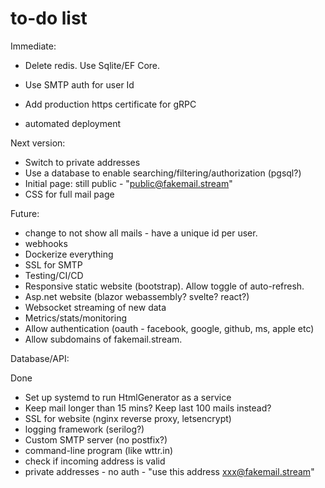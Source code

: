 # to-do list

Immediate:
- Delete redis. Use Sqlite/EF Core.
- Use SMTP auth for user Id

- Add production https certificate for gRPC
- automated deployment

Next version:
- Switch to private addresses
- Use a database to enable searching/filtering/authorization (pgsql?)
- Initial page: still public - "public@fakemail.stream"
- CSS for full mail page

Future:
- change to not show all mails - have a unique id per user.
- webhooks
- Dockerize everything
- SSL for SMTP
- Testing/CI/CD
- Responsive static website (bootstrap). Allow toggle of auto-refresh.
- Asp.net website (blazor webassembly? svelte? react?)
- Websocket streaming of new data
- Metrics/stats/monitoring
- Allow authentication (oauth - facebook, google, github, ms, apple etc)
- Allow subdomains of fakemail.stream.

Database/API:

Done
- Set up systemd to run HtmlGenerator as a service
- Keep mail longer than 15 mins? Keep last 100 mails instead?
- SSL for website (nginx reverse proxy, letsencrypt)
- logging framework (serilog?)
- Custom SMTP server (no postfix?)
- command-line program (like wttr.in)
- check if incoming address is valid
- private addresses - no auth - "use this address xxx@fakemail.stream"

